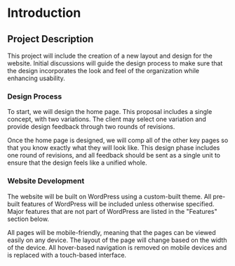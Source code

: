 # Introduction

## Project Description

This project will include the creation of a new layout and design for the website. Initial discussions will guide the design process to make sure that the design incorporates the look and feel of the organization while enhancing usability.

### Design Process

To start, we will design the home page. This proposal includes a single concept, with two variations. The client may select one variation and provide design feedback through two rounds of revisions.

Once the home page is designed, we will comp all of the other key pages so that you know exactly what they will look like. This design phase includes one round of revisions, and all feedback should be sent as a single unit to ensure that the design feels like a unified whole.

### Website Development

The website will be built on WordPress using a custom-built theme. All pre-built features of WordPress will be included unless otherwise specified. Major features that are not part of WordPress are listed in the "Features" section below.

All pages will be mobile-friendly, meaning that the pages can be viewed easily on any device. The layout of the page will change based on the width of the device. All hover-based navigation is removed on mobile devices and is replaced with a touch-based interface.
